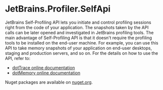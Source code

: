 # JetBrains.Profiler.SelfApi

JetBrains Self-Profiling API lets you initiate and control profiling sessions right from the code of your application.
The snapshots taken by the API calls can be later opened and investigated in JetBrains profiling tools.
The main advantage of Self-Profiling API is that it doesn't require the profiling tools to be installed on the end-user machine.
For example, you can use this API to take memory snapshots of your application on end-user desktops, staging and production servers, and so on.
For the details on how to use the API, refer to:
- [dotTrace online documentation](https://www.jetbrains.com/help/profiler/Profiling_Guidelines__Advanced_Profiling_Using_dotTrace_API.html#self-profiled-applications)
- [dotMemory online documentation](https://www.jetbrains.com/help/dotmemory/Profiling_Guidelines__Advanced_Profiling_Using_dotTrace_API.html#self-profiled-applications)

Nuget packages are available on [nuget.org](https://www.nuget.org/packages/JetBrains.Profiler.SelfApi/).
